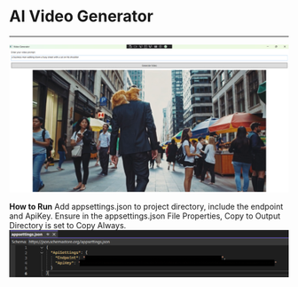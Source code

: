 # AI Video Generator #
----------
![App screenshot](GenerateVideoApp/images/VideoGeneratorScreenshot.png)

**How to Run**
Add appsettings.json to project directory, include the endpoint and ApiKey. Ensure in the appsettings.json File Properties, Copy to Output Directory is set to Copy Always. 
![Description](GenerateVideoApp/images/AppSettingsInstructions.png)

